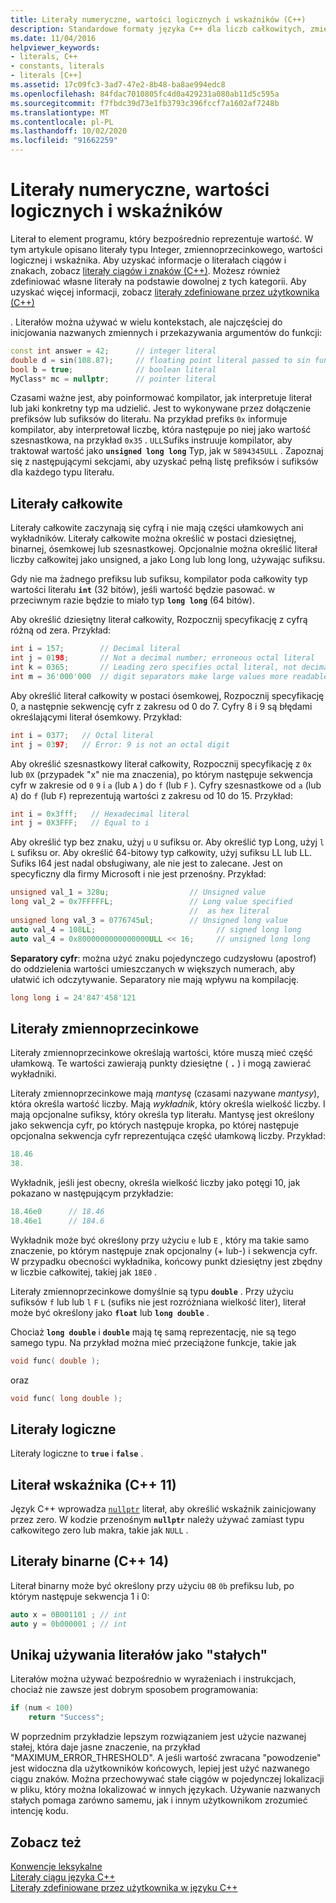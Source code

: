 ```yaml
---
title: Literały numeryczne, wartości logicznych i wskaźników (C++)
description: Standardowe formaty języka C++ dla liczb całkowitych, zmiennoprzecinkowych, wartości logicznych i literałów wskaźnika.
ms.date: 11/04/2016
helpviewer_keywords:
- literals, C++
- constants, literals
- literals [C++]
ms.assetid: 17c09fc3-3ad7-47e2-8b48-ba8ae994edc8
ms.openlocfilehash: 84fdac7010805fc4d0a429231a080ab11d5c595a
ms.sourcegitcommit: f7fbdc39d73e1fb3793c396fccf7a1602af7248b
ms.translationtype: MT
ms.contentlocale: pl-PL
ms.lasthandoff: 10/02/2020
ms.locfileid: "91662259"
---
```

# <a name="numeric-boolean-and-pointer-literals"></a>Literały numeryczne, wartości logicznych i wskaźników

Literał to element programu, który bezpośrednio reprezentuje wartość. W tym artykule opisano literały typu Integer, zmiennoprzecinkowego, wartości logicznej i wskaźnika. Aby uzyskać informacje o literałach ciągów i znakach, zobacz [literały ciągów i znaków (C++)](../cpp/string-and-character-literals-cpp.md). Możesz również zdefiniować własne literały na podstawie dowolnej z tych kategorii. Aby uzyskać więcej informacji, zobacz [literały zdefiniowane przez użytkownika (C++)](../cpp/user-defined-literals-cpp.md)

. Literałów można używać w wielu kontekstach, ale najczęściej do inicjowania nazwanych zmiennych i przekazywania argumentów do funkcji:

```cpp
const int answer = 42;      // integer literal
double d = sin(108.87);     // floating point literal passed to sin function
bool b = true;              // boolean literal
MyClass* mc = nullptr;      // pointer literal
```

Czasami ważne jest, aby poinformować kompilator, jak interpretuje literał lub jaki konkretny typ ma udzielić. Jest to wykonywane przez dołączenie prefiksów lub sufiksów do literału. Na przykład prefiks `0x` informuje kompilator, aby interpretował liczbę, która następuje po niej jako wartość szesnastkowa, na przykład `0x35` . `ULL`Sufiks instruuje kompilator, aby traktował wartość jako **`unsigned long long`** Typ, jak w `5894345ULL` . Zapoznaj się z następującymi sekcjami, aby uzyskać pełną listę prefiksów i sufiksów dla każdego typu literału.

## <a name="integer-literals"></a>Literały całkowite

Literały całkowite zaczynają się cyfrą i nie mają części ułamkowych ani wykładników. Literały całkowite można określić w postaci dziesiętnej, binarnej, ósemkowej lub szesnastkowej. Opcjonalnie można określić literał liczby całkowitej jako unsigned, a jako Long lub long long, używając sufiksu.

Gdy nie ma żadnego prefiksu lub sufiksu, kompilator poda całkowity typ wartości literału **`int`** (32 bitów), jeśli wartość będzie pasować. w przeciwnym razie będzie to miało typ **`long long`** (64 bitów).

Aby określić dziesiętny literał całkowity, Rozpocznij specyfikację z cyfrą różną od zera. Przykład:

```cpp
int i = 157;        // Decimal literal
int j = 0198;       // Not a decimal number; erroneous octal literal
int k = 0365;       // Leading zero specifies octal literal, not decimal
int m = 36'000'000  // digit separators make large values more readable
```

Aby określić literał całkowity w postaci ósemkowej, Rozpocznij specyfikację 0, a następnie sekwencję cyfr z zakresu od 0 do 7. Cyfry 8 i 9 są błędami określającymi literał ósemkowy. Przykład:

```cpp
int i = 0377;   // Octal literal
int j = 0397;   // Error: 9 is not an octal digit
```

Aby określić szesnastkowy literał całkowity, Rozpocznij specyfikację z `0x` lub `0X` (przypadek "x" nie ma znaczenia), po którym następuje sekwencja cyfr w zakresie od `0` `9` i `a` (lub `A` ) do `f` (lub `F` ). Cyfry szesnastkowe od `a` (lub `A`) do `f` (lub `F`) reprezentują wartości z zakresu od 10 do 15. Przykład:

```cpp
int i = 0x3fff;   // Hexadecimal literal
int j = 0X3FFF;   // Equal to i
```

Aby określić typ bez znaku, użyj `u` `U` sufiksu or. Aby określić typ Long, użyj `l` `L` sufiksu or. Aby określić 64-bitowy typ całkowity, użyj sufiksu LL lub LL. Sufiks I64 jest nadal obsługiwany, ale nie jest to zalecane. Jest on specyficzny dla firmy Microsoft i nie jest przenośny. Przykład:

```cpp
unsigned val_1 = 328u;                  // Unsigned value
long val_2 = 0x7FFFFFL;                 // Long value specified
                                        //  as hex literal
unsigned long val_3 = 0776745ul;        // Unsigned long value
auto val_4 = 108LL;                           // signed long long
auto val_4 = 0x8000000000000000ULL << 16;     // unsigned long long
```

**Separatory cyfr**: można użyć znaku pojedynczego cudzysłowu (apostrof) do oddzielenia wartości umieszczanych w większych numerach, aby ułatwić ich odczytywanie. Separatory nie mają wpływu na kompilację.

```cpp
long long i = 24'847'458'121
```

## <a name="floating-point-literals"></a>Literały zmiennoprzecinkowe

Literały zmiennoprzecinkowe określają wartości, które muszą mieć część ułamkową. Te wartości zawierają punkty dziesiętne ( **`.`** ) i mogą zawierać wykładniki.

Literały zmiennoprzecinkowe mają *mantysę* (czasami nazywane *mantysy*), która określa wartość liczby. Mają *wykładnik*, który określa wielkość liczby. I mają opcjonalne sufiksy, który określa typ literału. Mantysę jest określony jako sekwencja cyfr, po których następuje kropka, po której następuje opcjonalna sekwencja cyfr reprezentująca część ułamkową liczby. Przykład:

```cpp
18.46
38.
```

Wykładnik, jeśli jest obecny, określa wielkość liczby jako potęgi 10, jak pokazano w następującym przykładzie:

```cpp
18.46e0      // 18.46
18.46e1      // 184.6
```

Wykładnik może być określony przy użyciu `e` lub `E` , który ma takie samo znaczenie, po którym następuje znak opcjonalny (+ lub-) i sekwencja cyfr.  W przypadku obecności wykładnika, końcowy punkt dziesiętny jest zbędny w liczbie całkowitej, takiej jak `18E0` .

Literały zmiennoprzecinkowe domyślnie są typu **`double`** . Przy użyciu sufiksów `f` lub lub `l` `F` `L` (sufiks nie jest rozróżniana wielkość liter), literał może być określony jako **`float`** lub **`long double`** .

Chociaż **`long double`** i **`double`** mają tę samą reprezentację, nie są tego samego typu. Na przykład można mieć przeciążone funkcje, takie jak

```cpp
void func( double );
```

oraz

```cpp
void func( long double );
```

## <a name="boolean-literals"></a>Literały logiczne

Literały logiczne to **`true`** i **`false`** .

## <a name="pointer-literal-c11"></a>Literał wskaźnika (C++ 11)

Język C++ wprowadza [`nullptr`](../cpp/nullptr.md) literał, aby określić wskaźnik zainicjowany przez zero. W kodzie przenośnym **`nullptr`** należy używać zamiast typu całkowitego zero lub makra, takie jak `NULL` .

## <a name="binary-literals-c14"></a>Literały binarne (C++ 14)

Literał binarny może być określony przy użyciu `0B` `0b` prefiksu lub, po którym następuje sekwencja 1 i 0:

```cpp
auto x = 0B001101 ; // int
auto y = 0b000001 ; // int
```

## <a name="avoid-using-literals-as-magic-constants"></a>Unikaj używania literałów jako "stałych"

Literałów można używać bezpośrednio w wyrażeniach i instrukcjach, chociaż nie zawsze jest dobrym sposobem programowania:

```cpp
if (num < 100)
    return "Success";
```

W poprzednim przykładzie lepszym rozwiązaniem jest użycie nazwanej stałej, która daje jasne znaczenie, na przykład "MAXIMUM_ERROR_THRESHOLD". A jeśli wartość zwracana "powodzenie" jest widoczna dla użytkowników końcowych, lepiej jest użyć nazwanego ciągu znaków. Można przechowywać stałe ciągów w pojedynczej lokalizacji w pliku, który można lokalizować w innych językach. Używanie nazwanych stałych pomaga zarówno samemu, jak i innym użytkownikom zrozumieć intencję kodu.

## <a name="see-also"></a>Zobacz też

[Konwencje leksykalne](../cpp/lexical-conventions.md)<br/>
[Literały ciągu języka C++](../cpp/string-and-character-literals-cpp.md)<br/>
[Literały zdefiniowane przez użytkownika w języku C++](../cpp/user-defined-literals-cpp.md)
